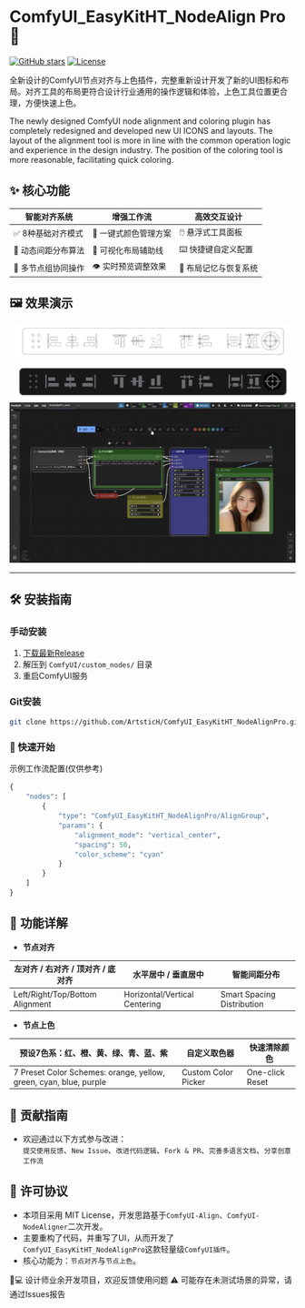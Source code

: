 # ComfyUI_EasyKitHT_NodeAlign Pro 🎨

[![GitHub stars](https://img.shields.io/github/stars/ArtsticH/ComfyUI_EasyKitHT_NodeAlignPro?style=for-the-badge)](https://github.com/ArtsticH/ComfyUI_EasyKitHT_NodeAlignPro/stargazers)
[![License](https://img.shields.io/badge/License-MIT-blue.svg?style=for-the-badge)](LICENSE)

全新设计的ComfyUI节点对齐与上色插件，完整重新设计开发了新的UI图标和布局。对齐工具的布局更符合设计行业通用的操作逻辑和体验，上色工具位置更合理，方便快速上色。

The newly designed ComfyUI node alignment and coloring plugin has completely redesigned and developed new UI ICONS and layouts. The layout of the alignment tool is more in line with the common operation logic and experience in the design industry. The position of the coloring tool is more reasonable, facilitating quick coloring.


## ✨ 核心功能

| 智能对齐系统              | 增强工作流                | 高效交互设计              |
|---------------------------|---------------------------|---------------------------|
| ✅ 8种基础对齐模式         | 🎨 一键式颜色管理方案      | 🖱️ 悬浮式工具面板         |
| 📐 动态间距分布算法        | 📏 可视化布局辅助线        | ⌨️ 快捷键自定义配置       |
| 👥 多节点组协同操作        | 👁️ 实时预览调整效果        | 💾 布局记忆与恢复系统     |


## 🖼️ 效果演示

![UI重绘_线稿](https://raw.githubusercontent.com/ArtsticH/ComfyUI_EasyKitHT_NodeAlignPro/main/Example/res/HT20250429-Snipaste_t172802_ArtsticH_Comfyui%E8%8A%82%E7%82%B9%E5%AF%B9%E9%BD%90%E6%8F%92%E4%BB%B6%E4%BC%98%E5%8C%96UI%E9%87%8D%E7%BB%98.webp)
![UI重绘_上色稿](https://raw.githubusercontent.com/ArtsticH/ComfyUI_EasyKitHT_NodeAlignPro/main/Example/res/HT20250429-Snipaste_t172819_ArtsticH_Comfyui%E8%8A%82%E7%82%B9%E5%AF%B9%E9%BD%90%E6%8F%92%E4%BB%B6%E4%BC%98%E5%8C%96UI%E9%87%8D%E7%BB%98.webp)
![操作演示](https://raw.githubusercontent.com/ArtsticH/ComfyUI_EasyKitHT_NodeAlignPro/main/Example/NodeAlignPro_demo_S.webp)


---

## 🛠️ 安装指南

### 手动安装
1. [下载最新Release](https://github.com/ArtsticH/ComfyUI_EasyKitHT_NodeAlignPro/releases)
2. 解压到 `ComfyUI/custom_nodes/` 目录
3. 重启ComfyUI服务

### Git安装
```bash
git clone https://github.com/ArtsticH/ComfyUI_EasyKitHT_NodeAlignPro.git custom_nodes/ComfyUI_EasyKitHT_NodeAlignPro
```
### 🚀 快速开始
示例工作流配置(仅供参考)
```python
{
    "nodes": [
        {
            "type": "ComfyUI_EasyKitHT_NodeAlignPro/AlignGroup",
            "params": {
                "alignment_mode": "vertical_center",
                "spacing": 50,
                "color_scheme": "cyan"
            }
        }
    ]
}
```

## 📌 功能详解
- **节点对齐**  

|**左对齐 / 右对齐 / 顶对齐 / 底对齐**|**水平居中 / 垂直居中**|**智能间距分布**|
| ---- | ---- | ---- |
|Left/Right/Top/Bottom Alignment |Horizontal/Vertical Centering |Smart Spacing Distribution |

- **节点上色**  

|**预设7色系：红、橙、黄、绿、青、蓝、紫**|**自定义取色器**|**快速清除颜色**|
| ---- | ---- | ---- |
|7 Preset Color Schemes: orange, yellow, green, cyan, blue, purple |Custom Color Picker |One-click Reset |


## 🤝 贡献指南
- 欢迎通过以下方式参与改进：  
`提交使用反馈`、`New Issue`、`改进代码逻辑`、`Fork & PR`、`完善多语言文档`、`分享创意工作流`

## 📜 许可协议
- 本项目采用 MIT License，开发思路基于`ComfyUI-Align`、`ComfyUI-NodeAligner`二次开发。  
- 主要重构了代码，并重写了UI，从而开发了`ComfyUI_EasyKitHT_NodeAlignPro`这款轻量级`ComfyUI插件`。  
- 核心功能为：`节点对齐`与`节点上色`。


👨💻 设计师业余开发项目，欢迎反馈使用问题
⚠️ 可能存在未测试场景的异常，请通过Issues报告